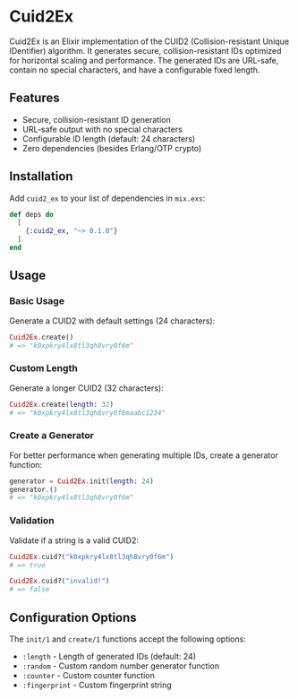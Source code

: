 # Cuid2Ex

Cuid2Ex is an Elixir implementation of the CUID2 (Collision-resistant Unique IDentifier) algorithm. It generates secure, collision-resistant IDs optimized for horizontal scaling and performance. The generated IDs are URL-safe, contain no special characters, and have a configurable fixed length.

## Features

- Secure, collision-resistant ID generation
- URL-safe output with no special characters
- Configurable ID length (default: 24 characters)
- Zero dependencies (besides Erlang/OTP crypto)

## Installation

Add `cuid2_ex` to your list of dependencies in `mix.exs`:

```elixir
def deps do
  [
    {:cuid2_ex, "~> 0.1.0"}
  ]
end
```

## Usage

### Basic Usage

Generate a CUID2 with default settings (24 characters):

```elixir
Cuid2Ex.create()
# => "k0xpkry4lx8tl3qh8vry0f6m"
```

### Custom Length

Generate a longer CUID2 (32 characters):

```elixir
Cuid2Ex.create(length: 32)
# => "k0xpkry4lx8tl3qh8vry0f6maabc1234"
```

### Create a Generator

For better performance when generating multiple IDs, create a generator function:

```elixir
generator = Cuid2Ex.init(length: 24)
generator.()
# => "k0xpkry4lx8tl3qh8vry0f6m"
```

### Validation

Validate if a string is a valid CUID2:

```elixir
Cuid2Ex.cuid?("k0xpkry4lx8tl3qh8vry0f6m")
# => true

Cuid2Ex.cuid?("invalid!")
# => false
```

## Configuration Options

The `init/1` and `create/1` functions accept the following options:

- `:length` - Length of generated IDs (default: 24)
- `:random` - Custom random number generator function
- `:counter` - Custom counter function
- `:fingerprint` - Custom fingerprint string
